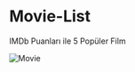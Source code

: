 # Movie-List
IMDb Puanları ile 5 Popüler Film

![Movie](https://github.com/user-attachments/assets/889025ef-7624-493f-9bc4-cd4d5a3e06fb)
